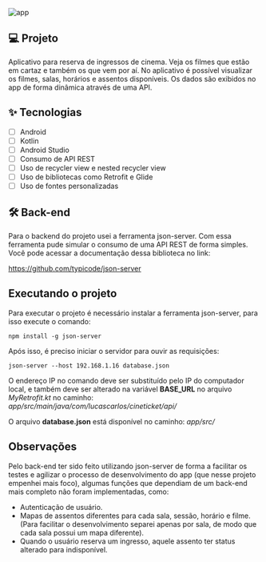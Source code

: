 ![app](https://user-images.githubusercontent.com/59378841/150705920-2a6fc1a8-a62a-4197-a55c-faacb677f82d.gif)

## 💻 Projeto
Aplicativo para reserva de ingressos de cinema. Veja os filmes que estão em cartaz e também os que vem por aí. No aplicativo é possível visualizar os filmes, salas, horários e assentos disponíveis. Os dados são exibidos no app de forma dinâmica através de uma API.

## ✨ Tecnologias

-   [ ] Android
-   [ ] Kotlin
-   [ ] Android Studio
-   [ ] Consumo de API REST
-   [ ] Uso de recycler view e nested recycler view
-   [ ] Uso de bibliotecas como Retrofit e Glide
-   [ ] Uso de fontes personalizadas

## :hammer_and_wrench: Back-end
Para o backend do projeto usei a ferramenta json-server. Com essa ferramenta pude simular o consumo de uma API REST de forma simples. Você pode acessar a documentação dessa biblioteca no link:

https://github.com/typicode/json-server
## Executando o projeto
Para executar o projeto é necessário instalar a ferramenta json-server, para isso execute o comando:
```
npm install -g json-server
```
Após isso, é preciso iniciar o servidor para ouvir as requisições:
```
json-server --host 192.168.1.16 database.json
```
O endereço IP no comando deve ser substituído pelo IP do computador local, e também deve ser alterado na variável **BASE_URL** no arquivo *MyRetrofit.kt* no  caminho: *app/src/main/java/com/lucascarlos/cineticket/api/*

O arquivo **database.json** está disponível no caminho: *app/src/*

## Observações
Pelo back-end ter sido feito utilizando json-server de forma a facilitar os testes e agilizar o processo de desenvolvimento do app (que nesse projeto empenhei mais foco), algumas funções que dependiam de um back-end mais completo não foram implementadas, como:
 - Autenticação de usuário.
 - Mapas de assentos diferentes para cada sala, sessão, horário e filme. (Para facilitar o desenvolvimento separei apenas por sala, de modo que cada sala possui um mapa diferente).
 - Quando o usuário reserva um ingresso, aquele assento ter status alterado para indisponível.